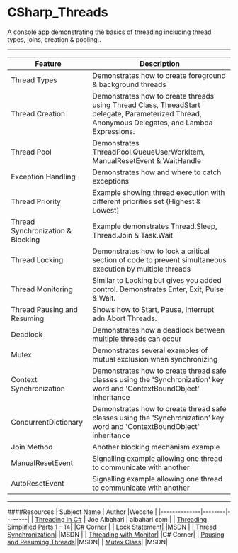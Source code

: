 # CSharp_Threads
A console app demonstrating the basics of threading including thread types, joins, creation &amp; pooling..


---
|Feature |Description |
|--------|------------|
|Thread Types | Demonstrates how to create foreground & background threads |
|Thread Creation | Demonstrates how to create threads using Thread Class, ThreadStart delegate, Parameterized Thread, Anonymous Delegates, and Lambda Expressions. |
|Thread Pool | Demonstrates ThreadPool.QueueUserWorkItem, ManualResetEvent & WaitHandle |
|Exception Handling | Demonstrates how and where to catch exceptions |
|Thread Priority | Example showing thread execution with different priorities set (Highest & Lowest) |
|Thread Synchronization & Blocking | Example demonstrates Thread.Sleep, Thread.Join & Task.Wait |
|Thread Locking | Demonstrates how to lock a critical section of code to prevent simultaneous execution by multiple threads  |
|Thread Monitoring | Similar to Locking but gives you added control. Demonstrates Enter, Exit, Pulse & Wait.  |
|Thread Pausing and Resuming | Shows how to Start, Pause, Interrupt adn Abort Threads.  |
| Deadlock | Demonstrates how a deadlock between multiple threads can occur |
| Mutex | Demonstrates several examples of mutual exclusion when synchronizing |
| Context Synchronization | Demonstrates how to create thread safe classes using the 'Synchronization' key word and 'ContextBoundObject' inheritance  |
| ConcurrentDictionary | Demonstrates how to create thread safe classes using the 'Synchronization' key word and 'ContextBoundObject' inheritance  |
| Join Method | Another blocking mechanism example |
| ManualResetEvent | Signalling example allowing one thread to communicate with another |
| AutoResetEvent | Signalling example allowing one thread to communicate with another |

---
####Resources
| Subject Name | Author |Website |
|--------------|--------|--------|
| [Threading in C#](http://www.albahari.com/threading/) | Joe Albahari | albahari.com |
| [Threading Simplified Parts 1 - 14](http://www.c-sharpcorner.com/UploadFile/19b1bd/threading-simplified-part1/)| |C# Corner |
| [Lock Statement](https://msdn.microsoft.com/en-us/library/c5kehkcz.aspx?f=255&MSPPError=-2147217396)| |MSDN |
| [Thread Synchronization](https://msdn.microsoft.com/en-us/library/mt679037.aspx?f=255&MSPPError=-2147217396)| |MSDN |
| [Threading with Monitor](http://www.c-sharpcorner.com/UploadFile/1d42da/threading-with-monitor-in-C-Sharp/)| |C# Corner|
| [Pausing and Resuming Threads](https://msdn.microsoft.com/en-us/library/tttdef8x%28v=vs.110%29.aspx?f=255&MSPPError=-2147217396)||MSDN|
| [Mutex Class](https://msdn.microsoft.com/en-us/library/system.threading.mutex%28v=vs.110%29.aspx?f=255&MSPPError=-2147217396)| |MSDN|
